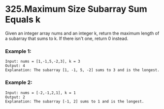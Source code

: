 # 325.Maximum Size Subarray Sum Equals k
Given an integer array nums and an integer k, return the maximum length of a subarray that sums to k. If there isn't one, return 0 instead.

### Example 1:
``` 
Input: nums = [1,-1,5,-2,3], k = 3
Output: 4
Explanation: The subarray [1, -1, 5, -2] sums to 3 and is the longest.

```
### Example 2:
``` 
Input: nums = [-2,-1,2,1], k = 1
Output: 2
Explanation: The subarray [-1, 2] sums to 1 and is the longest.

```